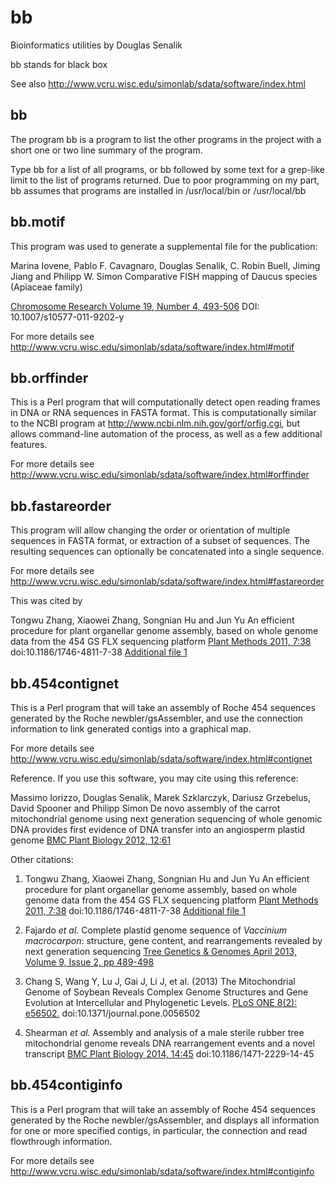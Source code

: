 bb
==

Bioinformatics utilities by Douglas Senalik

bb stands for black box

See also http://www.vcru.wisc.edu/simonlab/sdata/software/index.html

bb
--

The program bb is a program to list the other programs in the project with a short
one or two line summary of the program.

Type bb for a list of all programs, or bb followed by some text for a grep-like limit
to the list of programs returned.
Due to poor programming on my part, bb assumes that programs are
installed in /usr/local/bin or /usr/local/bb

bb.motif
--------

This program was used to generate a supplemental file for the publication:

Marina Iovene, Pablo F. Cavagnaro, Douglas Senalik, C. Robin Buell, Jiming Jiang and Philipp W. Simon
Comparative FISH mapping of Daucus species (Apiaceae family)

[Chromosome Research Volume 19, Number 4, 493-506](http://www.springerlink.com/content/y73j6m3133n16773/)
DOI: 10.1007/s10577-011-9202-y

For more details see http://www.vcru.wisc.edu/simonlab/sdata/software/index.html#motif

bb.orffinder
------------

This is a Perl program that will computationally detect open reading frames in DNA or RNA sequences in FASTA format.
This is computationally similar to the NCBI program at http://www.ncbi.nlm.nih.gov/gorf/orfig.cgi,
but allows command-line automation of the process, as well as a few additional features.

For more details see http://www.vcru.wisc.edu/simonlab/sdata/software/index.html#orffinder

bb.fastareorder
---------------

This program will allow changing the order or orientation of multiple sequences
in FASTA format, or extraction of a subset of sequences. The resulting sequences
can optionally be concatenated into a single sequence.

For more details see http://www.vcru.wisc.edu/simonlab/sdata/software/index.html#fastareorder

This was cited by

Tongwu Zhang, Xiaowei Zhang, Songnian Hu and Jun Yu
An efficient procedure for plant organellar genome assembly, based on whole genome data
from the 454 GS FLX sequencing platform
[Plant Methods 2011, 7:38](http://www.plantmethods.com/content/7/1/38) doi:10.1186/1746-4811-7-38
[Additional file 1](http://www.plantmethods.com/content/supplementary/1746-4811-7-38-s1.doc)

bb.454contignet
---------------

This is a Perl program that will take an assembly of Roche 454 sequences generated by the
Roche newbler/gsAssembler, and use the connection information to link generated contigs
into a graphical map.

For more details see http://www.vcru.wisc.edu/simonlab/sdata/software/index.html#contignet

Reference. If you use this software, you may cite using this reference:

Massimo Iorizzo, Douglas Senalik, Marek Szklarczyk, Dariusz Grzebelus, David Spooner and Philipp Simon
De novo assembly of the carrot mitochondrial genome using next generation sequencing of whole genomic
DNA provides first evidence of DNA transfer into an angiosperm plastid genome
[BMC Plant Biology 2012, 12:61](http://www.biomedcentral.com/1471-2229/12/61)

Other citations:

1. Tongwu Zhang, Xiaowei Zhang, Songnian Hu and Jun Yu
An efficient procedure for plant organellar genome assembly, based on whole genome data
from the 454 GS FLX sequencing platform
[Plant Methods 2011, 7:38](http://www.plantmethods.com/content/7/1/38) doi:10.1186/1746-4811-7-38
[Additional file 1](http://www.plantmethods.com/content/supplementary/1746-4811-7-38-s1.doc)

2. Fajardo _et al._ Complete plastid genome sequence of _Vaccinium macrocarpon_: structure,
gene content, and rearrangements revealed by next generation sequencing
[Tree Genetics & Genomes April 2013, Volume 9, Issue 2, pp 489-498](http://link.springer.com/article/10.1007%2Fs11295-012-0573-9)

3. Chang S, Wang Y, Lu J, Gai J, Li J, et al. (2013)
The Mitochondrial Genome of Soybean Reveals Complex Genome Structures and Gene Evolution
at Intercellular and Phylogenetic Levels. [PLoS ONE 8(2): e56502.](http://www.plosone.org/article/info%3Adoi%2F10.1371%2Fjournal.pone.0056502)
doi:10.1371/journal.pone.0056502

4. Shearman _et al._ Assembly and analysis of a male sterile rubber tree mitochondrial
genome reveals DNA rearrangement events and a novel transcript
[BMC Plant Biology 2014, 14:45](http://www.biomedcentral.com/1471-2229/14/45)
doi:10.1186/1471-2229-14-45

bb.454contiginfo
----------------

This is a Perl program that will take an assembly of Roche 454 sequences generated by the
Roche newbler/gsAssembler, and displays all information for one or more specified contigs,
in particular, the connection and read flowthrough information.

For more details see http://www.vcru.wisc.edu/simonlab/sdata/software/index.html#contiginfo
